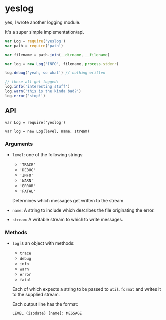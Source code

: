 # yeslog

yes, I wrote another logging module.

It's a super simple implementation/api.

```js
var Log = require('yeslog')
var path = require('path')

var filename = path.join(__dirname, __filename)

var log = new Log('INFO', filename, process.stderr)

log.debug('yeah, so what') // nothing written

// these all get logged:
log.info('interesting stuff')
log.warn('this is the kinda bad?')
log.error('stop!')
```

## API

```
var Log = require('yeslog')

var log = new Log(level, name, stream)
```

### Arguments
- `level`: one of the following strings:


  - `'TRACE'`
  - `'DEBUG'`
  - `'INFO'`
  - `'WARN'`
  - `'ERROR'`
  - `'FATAL'`

  Determines which messages get written to the stream.

- `name`: A string to include which describes the file originating the error.

- `stream`: A writable stream to which to write messages.


### Methods

- `log` is an object with methods:

  - `trace`
  - `debug`
  - `info`
  - `warn`
  - `error`
  - `fatal`

  Each of which expects a string to be passed to `util.format` and writes it to
  the supplied stream.

  Each output line has the format:

  ```
  LEVEL (isodate) [name]: MESSAGE
  ```






